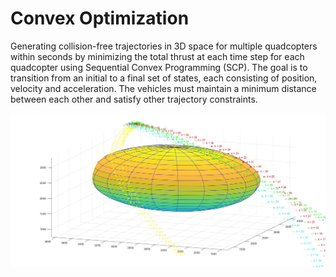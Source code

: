 # Convex Optimization

Generating collision-free trajectories in 3D space for multiple quadcopters within seconds by minimizing the total thrust at each time step for each quadcopter using Sequential Convex Programming (SCP). The goal is to transition from an initial to a final set of states, each consisting of position, velocity and acceleration. The vehicles must maintain a minimum distance between each other and satisfy other trajectory constraints.

<img src="/Optimized Avoidance.jpg"/>
